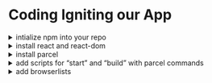 # Coding Igniting our App

<details>

<summary>intialize npm into your repo</summary>

```shell
npm init
```

or

```shell
npm init -y
```

This skips the setup

</details>

<details>

<summary>install react and react-dom</summary>

```shell
npm i react
```

```shell
npm i react-dom
```

</details>

<details>

<summary>install parcel</summary>

Use this command to install the parcel

```
npm i parcel
```

OR

```
npm install parcel
```

</details>

<details>

<summary>add scripts for “start” and “build” with parcel commands</summary>

This is present inside the package.json

```
  "scripts": {
    "start": "parcel index.html",
    "build": "parcel build index.html",
    "test": "jest"
  },
```

Output:

<img src = "../2.Igniting_our_App/src/img/5.npm run start.png">
</details>

<details>

<summary>add browserlists</summary>

```JSON
{
  "name": "2.igniting_our_app",
  "version": "1.0.0",
  "description": "Chapter 2 Igniting our App!",
  "main": "srcipt.js",
  "scripts": {
    "test": "jest"
  },
  "repository": {
    "type": "git",
    "url": "git+https://github.com/swayamterode/react.git"
  },
  "author": "Swayam Terode",
  "license": "ISC",
  "bugs": {
    "url": "https://github.com/swayamterode/react/issues"
  },
  "homepage": "https://github.com/swayamterode/react#readme",
  "devDependencies": {
    "parcel": "^2.8.2",
    "process": "^0.11.10"
  },
  "dependencies": {
    "react": "^18.2.0",
    "react-dom": "^18.2.0"
  },
  //   this is how we can use the browserlist
  "browserlist": ["last 10 versions"]
}
```

</details>
